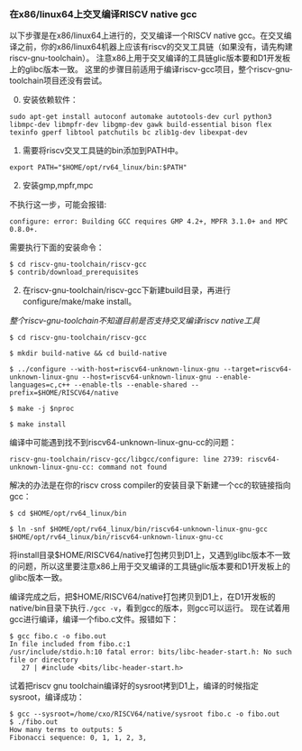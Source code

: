 ### 在x86/linux64上交叉编译RISCV native gcc

以下步骤是在x86/linux64上进行的，交叉编译一个RISCV native gcc。在交叉编译之前，你的x86/linux64机器上应该有riscv的交叉工具链（如果没有，请先构建riscv-gnu-toolchain）。
注意x86上用于交叉编译的工具链glic版本要和D1开发板上的glibc版本一致。
这里的步骤目前适用于编译riscv-gcc项目，整个riscv-gnu-toolchain项目还没有尝试。

0. 安装依赖软件：

```shell
sudo apt-get install autoconf automake autotools-dev curl python3 libmpc-dev libmpfr-dev libgmp-dev gawk build-essential bison flex texinfo gperf libtool patchutils bc zlib1g-dev libexpat-dev
```

1. 需要将riscv交叉工具链的bin添加到PATH中。

```shell
export PATH="$HOME/opt/rv64_linux/bin:$PATH"
```

2. 安装gmp,mpfr,mpc

不执行这一步，可能会报错:
```shell
configure: error: Building GCC requires GMP 4.2+, MPFR 3.1.0+ and MPC 0.8.0+.
```
需要执行下面的安装命令：
```shell
$ cd riscv-gnu-toolchain/riscv-gcc
$ contrib/download_prerequisites
```

2. 在riscv-gnu-toolchain/riscv-gcc下新建build目录，再进行configure/make/make install。

*整个riscv-gnu-toolchain不知道目前是否支持交叉编译riscv native工具*

```shell
$ cd riscv-gnu-toolchain/riscv-gcc

$ mkdir build-native && cd build-native

$ ../configure --with-host=riscv64-unknown-linux-gnu --target=riscv64-unknown-linux-gnu --host=riscv64-unknown-linux-gnu --enable-languages=c,c++ --enable-tls --enable-shared --prefix=$HOME/RISCV64/native

$ make -j $nproc

$ make install
```

编译中可能遇到找不到riscv64-unknown-linux-gnu-cc的问题：
```shell
riscv-gnu-toolchain/riscv-gcc/libgcc/configure: line 2739: riscv64-unknown-linux-gnu-cc: command not found
```
解决的办法是在你的riscv cross compiler的安装目录下新建一个cc的软链接指向gcc：
```shell
$ cd $HOME/opt/rv64_linux/bin

$ ln -snf $HOME/opt/rv64_linux/bin/riscv64-unknown-linux-gnu-gcc $HOME/opt/rv64_linux/bin/riscv64-unknown-linux-gnu-cc
```

将install目录$HOME/RISCV64/native打包拷贝到D1上，又遇到glibc版本不一致的问题，所以这里要注意x86上用于交叉编译的工具链glic版本要和D1开发板上的glibc版本一致。

编译完成之后，把$HOME/RISCV64/native打包拷贝到D1上，在D1开发板的native/bin目录下执行`./gcc -v`，看到gcc的版本，则gcc可以运行。
现在试着用gcc进行编译，编译一个fibo.c文件。报错如下：

```shell
$ gcc fibo.c -o fibo.out
In file included from fibo.c:1
/usr/include/stdio.h:10 fatal error: bits/libc-header-start.h: No such file or directory
   27 | #include <bits/libc-header-start.h>
```

试着把riscv gnu toolchain编译好的sysroot拷到D1上，编译的时候指定sysroot，编译成功：

```shell
$ gcc --sysroot=/home/cxo/RISCV64/native/sysroot fibo.c -o fibo.out
$ ./fibo.out
How many terms to outputs: 5
Fibonacci sequence: 0, 1, 1, 2, 3,
```
